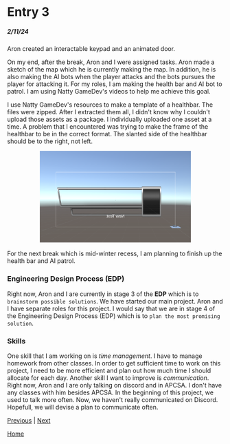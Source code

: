 # Entry 3
##### 2/11/24
Aron created an interactable keypad and an animated door.

On my end, after the break, Aron and I were assigned tasks. Aron made a sketch of the map which he is currently making the map. In addition, he is also making the AI bots when the player attacks and the bots pursues the player for attacking it. For my roles, I am making the health bar and AI bot to patrol. I am using Natty GameDev's videos to help me achieve this goal.

I use Natty GameDev's resources to make a template of a healthbar. The files were zipped. After I extracted them all, I didn't know why I couldn't upload those assets as a package. I individually uploaded one asset at a time. A problem that I encountered was trying to make the frame of the healthbar to be in the correct format. The slanted side of the healthbar should be to the right, not left.

<p align="center">
    <img src="img/apcsa-freedom-project-health-bar-backwards.png" width="70%">
</p>

For the next break which is mid-winter recess, I am planning to finish up the health bar and AI patrol.

### Engineering Design Process (EDP)
Right now, Aron and I are currently in stage 3 of the **EDP** which is to `brainstorm possible solutions`. We have started our main project. Aron and I have separate roles for this project. I would say that we are in stage 4 of the Engineering Design Process (EDP) which is to `plan the most promising solution`.

### Skills
One skill that I am working on is *time management*. I have to manage homework from other classes. In order to get sufficient time to work on this project, I need to be more efficient and plan out how much time I should allocate for each day. Another skill I want to improve is *communication*. Right now, Aron and I are only talking on discord and in APCSA. I don't have any classes with him besides APCSA. In the beginning of this project, we used to talk more often. Now, we haven't really communicated on Discord. Hopefull, we will devise a plan to communicate often.

[Previous](entry02.md) | [Next](entry04.md)

[Home](../README.md)